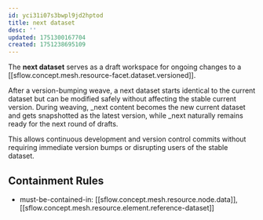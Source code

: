 ```yaml
---
id: yci31i07s3bwpl9jd2hptod
title: next dataset
desc: ''
updated: 1751300167704
created: 1751238695109
---
```


The **next dataset** serves as a draft workspace for ongoing changes to a [[sflow.concept.mesh.resource-facet.dataset.versioned]]. 

After a version-bumping weave, a next dataset starts identical to the current dataset but can be modified safely without affecting the stable current version. During weaving, _next content becomes the new current dataset and gets snapshotted as the latest version, while _next naturally remains ready for the next round of drafts.

This allows continuous development and version control commits without requiring immediate version bumps or disrupting users of the stable dataset.


## Containment Rules

- must-be-contained-in: [[sflow.concept.mesh.resource.node.data]], [[sflow.concept.mesh.resource.element.reference-dataset]]
